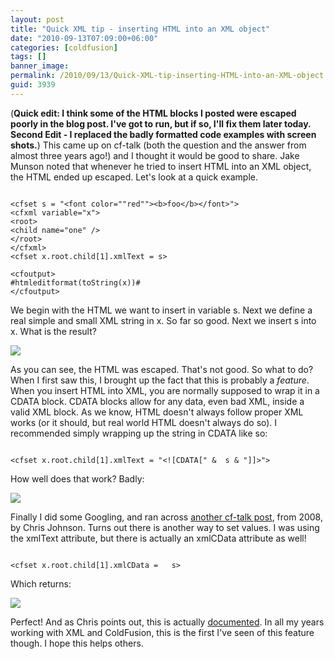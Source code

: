 ```yaml
---
layout: post
title: "Quick XML tip - inserting HTML into an XML object"
date: "2010-09-13T07:09:00+06:00"
categories: [coldfusion]
tags: []
banner_image: 
permalink: /2010/09/13/Quick-XML-tip-inserting-HTML-into-an-XML-object
guid: 3939
---
```


(<b>Quick edit: I think some of the HTML blocks I posted were escaped poorly in the blog post. I've got to run, but if so, I'll fix them later today.</b> <b>Second Edit - I replaced the badly formatted code examples with screen shots.</b>) This came up on cf-talk (both the question and the answer from almost three years ago!) and I thought it would be good to share. Jake Munson noted that whenever he tried to insert HTML into an XML object, the HTML ended up escaped. Let's look at a quick example.
<!--more-->
<p/>

<pre><code data-language="html">
&lt;cfset s = "&lt;font color=""red""&gt;&lt;b&gt;foo&lt;/b&gt;&lt;/font&gt;"&gt;
&lt;cfxml variable="x"&gt;
&lt;root&gt;
&lt;child name="one" /&gt;
&lt;/root&gt;
&lt;/cfxml&gt;
&lt;cfset x.root.child[1].xmlText = s&gt;

&lt;cfoutput&gt;
#htmleditformat(toString(x))#
&lt;/cfoutput&gt;
</code></pre>

<p/>

We begin with the HTML we want to insert in variable s. Next we define a real simple and small XML string in x. So far so good. Next we insert s into x. What is the result?

<p/>

<img src="https://static.raymondcamden.com/images/Screen shot 2010-09-13 at 6.19.01 AM.png">

<p/>

As you can see, the HTML was escaped. That's not good. So what to do? When I first saw this, I brought up the fact that this is probably a <i>feature</i>. When you insert HTML into XML, you are normally supposed to wrap it in a CDATA block. CDATA blocks allow for any data, even bad XML, inside a valid XML block. As we know, HTML doesn't always follow proper XML works (or it should, but real world HTML doesn't always do so). I recommended simply wrapping up the string in CDATA like so:

<p/>

<pre><code>
&lt;cfset x.root.child[1].xmlText = "&lt;![CDATA[" &  s & "]]&gt;"&gt;
</code></pre>

<p/>

How well does that work? Badly:

<p/>

<img src="https://static.raymondcamden.com/images/cfjedi/Screen shot 2010-09-13 at 6.19.50 AM.png" />

<p/>

Finally I did some Googling, and ran across <a href="http://www.mail-archive.com/cf-talk@houseoffusion.com/msg312892.html">another cf-talk post</a>, from 2008, by Chris Johnson. Turns out there is another way to set values. I was using the xmlText attribute, but there is actually an xmlCData attribute as well!

<p/>

<pre><code>
&lt;cfset x.root.child[1].xmlCData =   s&gt;
</code></pre>

<p/>

Which returns:

<p/>

<img src="https://static.raymondcamden.com/images/cfjedi/Screen shot 2010-09-13 at 6.20.41 AM.png" />

<p/>

Perfect! And as Chris points out, this is actually <a href="http://livedocs.adobe.com/coldfusion/7/htmldocs/wwhelp/wwhimpl/common/html/wwhelp.htm?context=ColdFusion_Documentation&file=00001512.htm">documented</a>. In all my years working with XML and ColdFusion, this is the first I've seen of this feature though. I hope this helps others.
